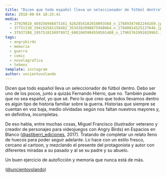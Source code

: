 ```yaml
---
title: "Dicen que todo español lleva un seleccionador de fútbol dentro"
date: 2018-08-04 18:25:41
media: 
  - 37929818_469256946873161_4262854182010093568_n_17889347482244169.jpg
  - 37751130_294192581158482_3534382098875940864_n_17940814525137646.jpg
  - 37937288_1957510150979972_6081045994550591488_n_17965761991029963.jpg
tags: 
  - angrybirds
  - memoria
  - guerra
  - comic
  - novelagrafica
  - tebeos
template: instagram
author: uncientovolando
---
```


Dicen que todo español lleva un seleccionador de fútbol dentro. Debo ser uno de los pocos, junto a quizás Fernando Hierro, que no. También puede que no sea español, yo que sé. Pero lo que creo que todos llevamos dentro es algún tipo de historia familiar sobre la guerra. Historias que siempre se cuentan en voz baja, medio olvidadas según nos faltan nuestros mayores y, en definitiva, incompletas.


De eso habla, entre muchas cosas, Miguel Francisco (ilustrador veterano y creador de personajes para videojuegos con Angry Birds) en Espacios en Blanco ([@astiberri_ediciones](https://instagram.com/astiberri_ediciones), 2017). Tratando de completar un relato lleno de huecos para poder seguir adelante. Lo hace con un estilo fresco, cercano al cartoon, y mezclando el presente del protagonista y autor con diferentes miradas a su pasado y al se su padre y su abuelo.


Un buen ejercicio de autoficción y memoria que nunca está de más.


([@uncientovolando](https://instagram.com/uncientovolando))







